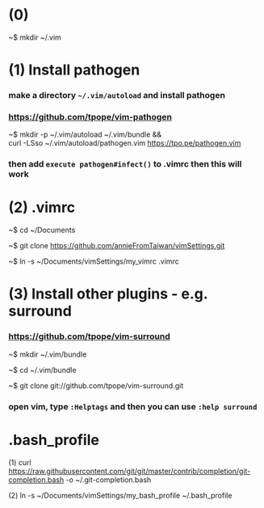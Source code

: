 (0)
=====

~$ mkdir ~/.vim


(1) Install pathogen
=====

### make a directory `~/.vim/autoload` and install pathogen

### https://github.com/tpope/vim-pathogen

~$ mkdir -p ~/.vim/autoload ~/.vim/bundle && \
curl -LSso ~/.vim/autoload/pathogen.vim https://tpo.pe/pathogen.vim

### then add `execute pathogen#infect()` to .vimrc then this will work



(2) .vimrc
=====

~$ cd ~/Documents

~$ git clone https://github.com/annieFromTaiwan/vimSettings.git

~$ ln -s ~/Documents/vimSettings/my_vimrc .vimrc



(3) Install other plugins - e.g. surround
=====

### https://github.com/tpope/vim-surround

~$ mkdir ~/.vim/bundle

~$ cd ~/.vim/bundle

~$ git clone git://github.com/tpope/vim-surround.git

### open vim, type `:Helptags` and then you can use `:help surround`


.bash_profile
=====

(1) curl https://raw.githubusercontent.com/git/git/master/contrib/completion/git-completion.bash -o ~/.git-completion.bash

(2) ln -s ~/Documents/vimSettings/my_bash_profile ~/.bash_profile
